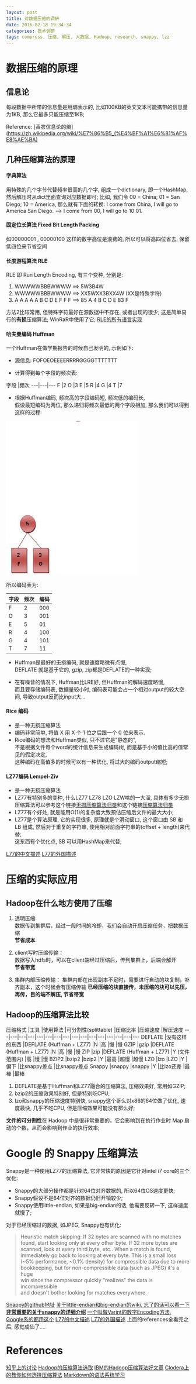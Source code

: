 ```yaml
---
layout: post
title: 对数据压缩的调研
date: 2016-02-18 19:34:34
categories: 技术调研
tags: compress, 压缩, 解压, 大数据, Hadoop, research, snappy, lzz
---
```

# 数据压缩的原理
## 信息论
每段数据中所带的信息量是用熵表示的, 比如100KB的英文文本可能携带的信息量为1KB, 那么它最多只能压缩至1KB;

Reference: [香农信息论的熵](https://zh.wikipedia.org/wiki/%E7%86%B5_(%E4%BF%A1%E6%81%AF%E8%AE%BA)

## 几种压缩算法的原理
#### 字典算法
用特殊的几个字节代替频率很高的几个字, 组成一个dictionary, 即一个HashMap, 然后解压时从dict里面查询对应数据即可;
比如, 我们令 00 = China; 01 = San Diego; 10 = America, 那么就有下面的转换:
I come from China, I will go to America San Diego. --> I come from 00, I will go to 10 01.

#### 固定位长算法 Fixed Bit Length Packing
如00000001 , 00000100 这样的数字高位是浪费的, 所以可以将高四位省去, 保留低四位来节省空间

#### 长度游程算法 RLE
RLE 即 Run Length Encoding, 有三个变种, 分别是:
1. WWWWWBBBWWWW ==> 5W3B4W
2. WWWWWBBBWWWW ==> XX5WXX3BXX4W (XX是特殊字符)
3. A A A A A B C D E F F F ==> 85 A 4 B C D E 83 F

方法2比较常用, 但特殊字符最好在源数据中不存在, 或者出现的很少;
这是简单易行的**有损**压缩算法;
WinRaR中使用了它;
[RLE的所有语言实现](http://rosettacode.org/wiki/Run-length_encoding)

#### 哈夫曼编码 Huffman
一个Huffman在做学期报告的时候自己发明的, 示例如下:
+ 源信息: FOFOEOEEEERRRRGGGGTTTTTTT

+ 计算得到每个字段的频次表:

字段	|频次
---|---|---
F		|2
O		|3
E		|5
R		|4
G		|4
T		|7

+ 根据Huffman编码, 频次高的字段编码短, 频次低的编码长,  
假设最短编码为两位, 那么递归将频次最低的两个字段相加, 那么我们可以得到这样的过程:

![Huffman编码计算示例](/blog/images/Huffman_algorithm.gif)

所以编码表为:

字段	|频次	|编码
---|---|---
F		|2		|000
O		|3		|001
E		|5		|01
R		|4		|100
G		|4		|101
T		|7		|11

+ Huffman是最好的无损编码, 就是速度略微有点慢,   
DEFLATE 就是基于它的, gzip, zip都是DEFLATE的一种实现;

+ 在有噪音的情况下, Huffman比LRE好, 但Huffman的解码速度略慢,   
而且要存储编码表, 数据量较小时, 编码表可能会占一个相对output的较大空间, 导致output反而比input大...

#### Rice 编码
+ 是一种无损压缩算法
+ 编码非常简单, 将值 X 用 X 个 1 位之后跟一个 0 位来表示.
+ Rice编码的想法和Huffman类似, 只不过它是"静态的",  
不是根据文件每个word的统计信息来生成编码树, 而是基于小的值比高的值常见的假定决定,   
这种编码在高值多的时候可以有一种优化, 将过大的编码output缩短;

#### LZ77编码 Lempel-Ziv
+ 是一种无损压缩算法
+ LZ77有特别多的变种, 什么LZ77 LZ78 LZO LZW啥的一大溜, 具体有多少无损压缩算法可以参考这个链接[无损压缩算法归类](://zh.wikipedia.org/wiki/Category:%E6%97%A0%E6%8D%9F%E5%8E%8B%E7%BC%A9%E7%AE%97%E6%B3%95)和这个链接[压缩算法归类](https://zh.wikipedia.org/wiki/Category:%E6%95%B0%E6%8D%AE%E5%8E%8B%E7%BC%A9)
+ LZ77有个好处, 就是能用O(1)的复杂度大致预估压缩后文件的最大大小;
+ LZ77是个算法原理, 它的实现很多, 原理就是个滑动窗口, 这个窗口由 SB 和 LB 组成,
然后对于重复的字符串, 使用相对前面字符串的(offset + length)来代替;  
这东西有个优化点, SB 可以用HashMap来代替;

[L77的中文描述](https://www.web-tinker.com/article/20471.html)
[L77的外国描述](http://jens.quicknote.de/comp/LZ77-JensMueller.pdf)

# 压缩的实际应用
## Hadoop在什么地方使用了压缩
1. 透明压缩:  
数据传到集群后，经过一段时间的冷却，我们会自动开启压缩任务，把数据压缩  
**节省成本**

2. client写时压缩传输：  
数据写入hdfs时，可以在client端经过压缩后，传到集群上，后端会解开  
**节省带宽**

3. 集群内部压缩传输： 
集群内部在出现副本不足时，需要进行自动的块复制，补齐副本，这个时候会有压缩传输 
**已经压缩的块直接传，未压缩的块可以先压，再传，目的端不解压, 节省带宽**

## Hadoop的压缩算法比较

压缩格式	|工具			|使用算法					|可分割性(splittable)		|压缩比率		|压缩速度		|解压速度
---|---|---|---|---|---|---|---|---|---|---|---|---|---|---|---
DEFLATE		|没有这样的东西	|DEFLATE (Huffman + LZ77)	|N							|高				|慢				|慢
GZIP		|gzip			|DEFLATE (Huffman + LZ77)	|N							|高				|慢				|慢
ZIP			|zip			|DEFLATE (Huffman + LZ77)	|Y (文件范围内)				|高				|慢				|慢
BZIP2		|bzip2			|bzip2						|Y							|最高			|超慢			|超慢
LZO			|lzo			|LZO						|Y							|偏下			|比snappy差点	|比snappy差点
Snappy		|snappy			|snappy						|Y							|比lzo还差		|最棒			|最棒

1. DEFLATE是基于Huffman和LZ77融合的压缩算法, 压缩效果好, 常用如GZIP;
2. bzip2的压缩效果特别好, 但是特别吃CPU;
3. lzo和snappy的压缩速度特别快, snappy这个哥么对x86的64位做了优化, 速度最快, 几乎不吃CPU, 但是压缩效果可能没有那么好;

**文件的可分割性**在 Hadoop 中是很非常重要的，它会影响到在执行作业时 Map 启动的个数，从而会影响到作业的执行效率;

# Google 的 Snappy 压缩算法
Snappy是一种使用LZ77的压缩算法, 它非常快的原因是它针对intel i7 core的三个优化:
- Snappy的大部分操作都是针对64位对齐数据的, 所以64位OS速度更快;
- Snappy假设不是64位对齐的数据仍旧开销较少;
- Snappy使用little-endian, 如果是big-endian的话, 他需要反转一下, 这样速度就慢了;

对于已经压缩过的数据, 如JPEG, Snappy也有优化:  
>Heuristic match skipping: If 32 bytes are scanned with no matches                                                                               
>found, start looking only at every other byte. If 32 more bytes are                                                                             
>scanned, look at every third byte, etc.. When a match is found,                                                                                 
>immediately go back to looking at every byte. This is a small loss                                                                              
>(~5% performance, ~0.1% density) for compressible data due to more                                                                              
>bookkeeping, but for non-compressible data (such as JPEG) it's a huge                                                                           
>win since the compressor quickly "realizes" the data is incompressible                                                                          
>and doesn't bother looking for matches everywhere.     

[Snappy的github地址](https://github.com/google/snappy)
[关于little-endian和big-endian的wiki, 忘了的话可以看一下](https://zh.wikipedia.org/wiki/%E5%AD%97%E8%8A%82%E5%BA%8F)
[**非常重要的关于snappy的详细介绍**](http://dirlt.com/snappy.html)
[一个叫做Varint的数字Encoding方法, Google系的都用这个](https://www.ibm.com/developerworks/cn/linux/l-cn-gpb/)
[L77的中文描述](https://www.web-tinker.com/article/20471.html)
[L77的外国描述](http://jens.quicknote.de/comp/LZ77-JensMueller.pdf)
上面的references全看完之后, 感觉成仙了....

References
=========================
[知乎上的讨论](https://www.zhihu.com/question/19925039)
[Hadoop的压缩算法选取](http://blog.csdn.net/scgaliguodong123_/article/details/46358679)
[IBM的Hadoop压缩算法好文章](https://www.ibm.com/developerworks/cn/opensource/os-cn-hadoop-compression-analysis/)
[Clodera上的教你如何选择压缩算法](http://www.cloudera.com/documentation/enterprise/5-4-x/topics/admin_data_compression_performance.html)
[Markdown的语法系统学习](http://github.tiankonguse.com/blog/2014/10/10/markdown/)


